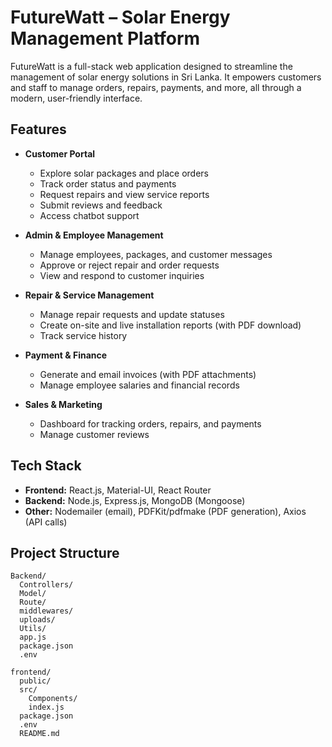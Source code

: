 # FutureWatt – Solar Energy Management Platform

FutureWatt is a full-stack web application designed to streamline the management of solar energy solutions in Sri Lanka. It empowers customers and staff to manage orders, repairs, payments, and more, all through a modern, user-friendly interface.

## Features

- **Customer Portal**
  - Explore solar packages and place orders
  - Track order status and payments
  - Request repairs and view service reports
  - Submit reviews and feedback
  - Access chatbot support

- **Admin & Employee Management**
  - Manage employees, packages, and customer messages
  - Approve or reject repair and order requests
  - View and respond to customer inquiries

- **Repair & Service Management**
  - Manage repair requests and update statuses
  - Create on-site and live installation reports (with PDF download)
  - Track service history

- **Payment & Finance**
  - Generate and email invoices (with PDF attachments)
  - Manage employee salaries and financial records

- **Sales & Marketing**
  - Dashboard for tracking orders, repairs, and payments
  - Manage customer reviews

## Tech Stack

- **Frontend:** React.js, Material-UI, React Router
- **Backend:** Node.js, Express.js, MongoDB (Mongoose)
- **Other:** Nodemailer (email), PDFKit/pdfmake (PDF generation), Axios (API calls)

## Project Structure

```
Backend/
  Controllers/
  Model/
  Route/
  middlewares/
  uploads/
  Utils/
  app.js
  package.json
  .env

frontend/
  public/
  src/
    Components/
    index.js
  package.json
  .env
  README.md
```
